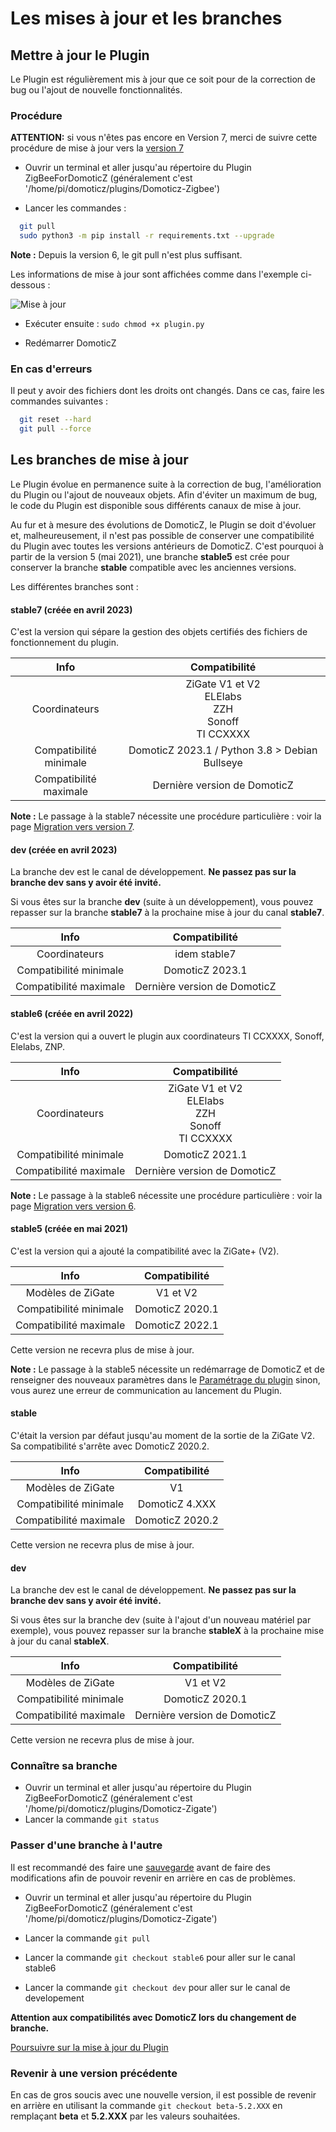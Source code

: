 # Les mises à jour et les branches

## Mettre à jour le Plugin

Le Plugin est régulièrement mis à jour que ce soit pour de la correction de bug ou l'ajout de nouvelle fonctionnalités.

### Procédure

__ATTENTION:__ si vous n'êtes pas encore en Version 7, merci de suivre cette procédure de  mise à jour vers la [version 7](Plugin_Version-7.md)

* Ouvrir un terminal et aller jusqu'au répertoire du Plugin ZigBeeForDomoticZ (généralement c'est '/home/pi/domoticz/plugins/Domoticz-Zigbee')

* Lancer les commandes :

```bash
  git pull
  sudo python3 -m pip install -r requirements.txt --upgrade
 ```

__Note :__ Depuis la version 6, le git pull n'est plus suffisant.

Les informations de mise à jour sont affichées comme dans l'exemple  ci-dessous :

![Mise à jour](../Images/Git-Pull.png)

* Exécuter ensuite : `sudo chmod +x plugin.py`

* Redémarrer DomoticZ

### En cas d'erreurs

Il peut y avoir des fichiers dont les droits ont changés. Dans ce cas, faire les commandes suivantes :

```bash
  git reset --hard
  git pull --force
 ```

## Les branches de mise à jour

Le Plugin évolue en permanence suite à la correction de bug, l'amélioration du Plugin ou l'ajout de nouveaux objets. Afin d'éviter un maximum de bug, le code du Plugin est disponible sous différents canaux de mise à jour.

Au fur et à mesure des évolutions de DomoticZ, le Plugin se doit d'évoluer et, malheureusement, il n'est pas possible de conserver une compatibilité du Plugin avec toutes les versions antérieurs de DomoticZ. C'est pourquoi à partir de la version 5 (mai 2021), une branche __stable5__ est crée pour conserver la branche __stable__ compatible avec les anciennes versions.

Les différentes branches sont :

#### stable7 (créée en avril 2023)

C'est la version qui sépare la gestion des objets certifiés des fichiers de fonctionnement du plugin.

| Info  | Compatibilité  |
| :------------: |:---------------:|
| Coordinateurs | ZiGate V1 et V2<br>ELElabs<br>ZZH<br>Sonoff<br>TI CCXXXX |
| Compatibilité minimale | DomoticZ 2023.1 / Python 3.8 > Debian Bullseye|
| Compatibilité maximale | Dernière version de DomoticZ |

__Note :__ Le passage à la stable7 nécessite une procédure particulière : voir la page [Migration vers version 7](Plugin_Version-7.md).


#### dev (créée en avril 2023)

La branche dev est le canal de développement. __Ne passez pas sur la branche dev sans y avoir été invité.__

Si vous êtes sur la branche __dev__ (suite à un développement), vous pouvez repasser sur la branche __stable7__ à la prochaine mise à jour du canal __stable7__.

| Info  | Compatibilité  |
| :------------: |:---------------:|
| Coordinateurs | idem stable7 |
| Compatibilité minimale | DomoticZ 2023.1 |
| Compatibilité maximale | Dernière version de DomoticZ |

#### stable6 (créée en avril 2022)

C'est la version qui a ouvert le plugin aux coordinateurs TI CCXXXX, Sonoff, Elelabs, ZNP.

| Info  | Compatibilité  |
| :------------: |:---------------:|
| Coordinateurs | ZiGate V1 et V2<br>ELElabs<br>ZZH<br>Sonoff<br>TI CCXXXX |
| Compatibilité minimale | DomoticZ 2021.1 |
| Compatibilité maximale | Dernière version de DomoticZ |

__Note :__ Le passage à la stable6 nécessite une procédure particulière : voir la page [Migration vers version 6](Plugin_Version-6.md).

#### stable5 (créée en mai 2021)

C'est la version qui a ajouté la compatibilité avec la ZiGate+ (V2).

| Info  | Compatibilité  |
| :------------: |:---------------:|
| Modèles de ZiGate | V1 et V2 |
| Compatibilité minimale | DomoticZ 2020.1 |
| Compatibilité maximale | DomoticZ 2022.1 |

Cette version ne recevra plus de mise à jour.

__Note :__ Le passage à la stable5 nécessite un redémarrage de DomoticZ et de renseigner des nouveaux paramètres dans le [Paramétrage du plugin](Plugin_Parametrage.md) sinon, vous aurez une erreur de communication au lancement du Plugin.

#### stable

C'était la version par défaut jusqu'au moment de la sortie de la ZiGate V2.
Sa compatibilité s'arrête avec DomoticZ 2020.2.

| Info  | Compatibilité  |
| :------------: |:---------------:|
| Modèles de ZiGate | V1 |
| Compatibilité minimale | DomoticZ 4.XXX |
| Compatibilité maximale | DomoticZ 2020.2 |

Cette version ne recevra plus de mise à jour.

#### dev

La branche dev est le canal de développement. __Ne passez pas sur la branche dev sans y avoir été invité.__

Si vous êtes sur la branche dev (suite à l'ajout d'un nouveau matériel par exemple), vous pouvez repasser sur la branche __stableX__ à la prochaine mise à jour du canal __stableX__.

| Info  | Compatibilité  |
| :------------: |:---------------:|
| Modèles de ZiGate | V1 et V2 |
| Compatibilité minimale | DomoticZ 2020.1 |
| Compatibilité maximale | Dernière version de DomoticZ |

Cette version ne recevra plus de mise à jour.

### Connaître sa branche

* Ouvrir un terminal et aller jusqu'au répertoire du Plugin ZigBeeForDomoticZ (généralement c'est '/home/pi/domoticz/plugins/Domoticz-Zigate')
* Lancer la commande `git status`

### Passer d'une branche à l'autre

Il est recommandé des faire une [sauvegarde](Plugin_Sauvegardes.md) avant de faire des modifications afin de pouvoir revenir en arrière en cas de problèmes.

* Ouvrir un terminal et aller jusqu'au répertoire du Plugin ZigBeeForDomoticZ (généralement c'est '/home/pi/domoticz/plugins/Domoticz-Zigate')

* Lancer la commande `git pull`

* Lancer la commande `git checkout stable6` pour aller sur le canal stable6
* Lancer la commande `git checkout dev` pour aller sur le canal de developement

__Attention aux compatibilités avec DomoticZ lors du changement de branche.__

[Poursuivre sur la mise à jour du Plugin](Readme.md#mises-%C3%A0-jour-du-plugin)

### Revenir à une version précédente

En cas de gros soucis avec une nouvelle version, il est possible de revenir en arrière en utilisant la commande `git checkout beta-5.2.XXX` en remplaçant __beta__ et __5.2.XXX__ par les valeurs souhaitées.
